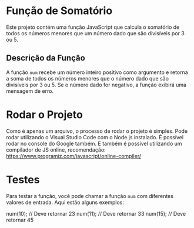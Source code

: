 # Função de Somatório

Este projeto contém uma função JavaScript que calcula o somatório de todos os números menores que um número dado que são divisíveis por 3 ou 5.

## Descrição da Função

A função `num` recebe um número inteiro positivo como argumento e retorna a soma de todos os números menores que o número dado que são divisíveis por 3 ou 5.
Se o número dado for negativo, a função exibirá uma mensagem de erro.

# Rodar o Projeto

Como é apenas um arquivo, o processo de rodar o projeto é simples. Pode rodar utilizando o Visual Studio Code com o Node.js instalado. É possível rodar
no console do Google também. E também é possível utilizando um compilador de JS online, recomendação: https://www.programiz.com/javascript/online-compiler/


# Testes

Para testar a função, você pode chamar a função `num` com diferentes valores de entrada. Aqui estão alguns exemplos:

num(10); // Deve retornar 23
num(11); // Deve retornar 33
num(15); // Deve retornar 45


